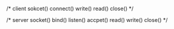 
/* client
	sokcet()
	connect()
	write()
	read()
	close()
*/

/*	server
	socket()
	bind()
	listen()
	accpet()
	read()
	write()
	close()
*/



